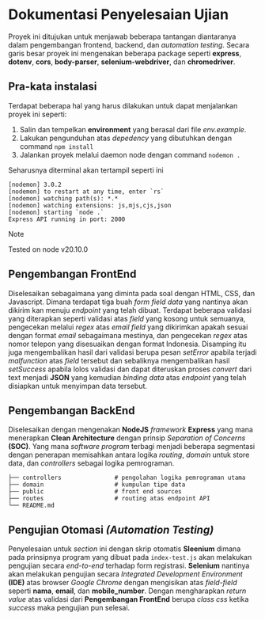 # Dokumentasi Penyelesaian Ujian
Proyek ini ditujukan untuk menjawab beberapa tantangan diantaranya dalam pengembangan frontend, backend, dan *automation testing*. Secara garis besar proyek ini mengenakan beberapa package seperti **express**, **dotenv**, **cors**, **body-parser**, **selenium-webdriver**, dan **chromedriver**.

## Pra-kata instalasi
Terdapat beberapa hal yang harus dilakukan untuk dapat menjalankan proyek ini seperti: 
1. Salin dan tempelkan **environment**  yang berasal dari file *env.example*.
1. Lakukan pengunduhan atas *depedency* yang dibutuhkan dengan command ```npm install```
1. Jalankan proyek melalui daemon node dengan command ```nodemon .```

Seharusnya diterminal akan tertampil seperti ini 
```
[nodemon] 3.0.2
[nodemon] to restart at any time, enter `rs`
[nodemon] watching path(s): *.*
[nodemon] watching extensions: js,mjs,cjs,json
[nodemon] starting `node .`
Express API running in port: 2000
```
> [!NOTE]
> Tested on node v20.10.0



## Pengembangan FrontEnd
Diselesaikan sebagaimana yang diminta pada soal dengan HTML, CSS, dan Javascript. Dimana terdapat tiga buah *form field data* yang nantinya akan dikirim kan menuju *endpoint* yang telah dibuat. Terdapat beberapa validasi yang diterapkan seperti validasi atas *field* yang kosong untuk semuanya, pengecekan melalui *regex* atas *email field* yang dikirimkan apakah sesuai dengan format *email* sebagaimana mestinya, dan pengecekan *regex* atas nomor telepon yang disesuaikan dengan format Indonesia. Disamping itu juga mengembalikan hasil dari validasi berupa pesan *setError* apabila terjadi *malfunction* atas *field* tersebut dan sebaliknya mengembalikan hasil *setSuccess* apabila lolos validasi dan dapat diteruskan proses *convert* dari text menjadi **JSON** yang kemudian *binding data* atas *endpoint* yang telah disiapkan untuk menyimpan data tersebut. 



## Pengembangan BackEnd
Diselesaikan dengan mengenakan **NodeJS** *framework* **Express** yang mana menerapkan **Clean Architecture** dengan prinsip *Separation of Concerns* **(SOC)**. Yang mana *software program* terbagi menjadi beberapa segmentasi dengan penerapan memisahkan antara logika *routing*, *domain* untuk store data, dan *controllers* sebagai logika pemrograman. 

    ├── controllers               # pengolahan logika pemrograman utama 
    ├── domain                    # kumpulan tipe data 
    ├── public                    # front end sources
    ├── routes                    # routing atas endpoint API
    └── README.md



## Pengujian Otomasi *(Automation Testing)*
Penyelesaian untuk *section* ini dengan skrip otomatis **Sleenium** dimana pada prinsipnya program yang dibuat pada ```index-test.js``` akan melakukan pengujian secara *end-to-end* terhadap form registrasi. **Selenium** nantinya akan melakukan pengujian secara *Integrated Development Environment* **(IDE)** atas browser *Google Chrome* dengan mengisikan atas *field*-*field* seperti **nama**, **email**, dan **mobile_number**. Dengan mengharapkan *return value* atas validasi dari **Pengembangan FrontEnd** berupa *class css* ketika *success* maka pengujian pun selesai. 